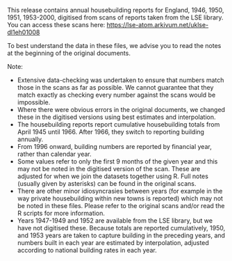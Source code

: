 This release contains annual housebuilding reports for England, 1946, 1950, 1951, 1953-2000, digitised from scans of reports taken from the LSE library. You can access these scans here: https://lse-atom.arkivum.net/uklse-dl1eh01008

To best understand the data in these files, we advise you to read the notes at the beginning of the original documents.

Note:

- Extensive data-checking was undertaken to ensure that numbers match those in the scans as far as possible. We cannot guarantee that they match exactly as checking every number against the scans would be impossible.
- Where there were obvious errors in the original documents, we changed these in the digitised versions using best estimates and interpolation.
- The housebuilding reports report cumulative housebuilding totals from April 1945 until 1966. After 1966, they switch to reporting building annually.
- From 1996 onward, building numbers are reported by financial year, rather than calendar year.
- Some values refer to only the first 9 months of the given year and this may not be noted in the digitised version of the scan. These are adjusted for when we join the datasets together using R. Full notes (usually given by asterisks) can be found in the original scans.
- There are other minor idiosyncrasies between years (for example in the way private housebuilding within new towns is reported) which may not be noted in these files. Please refer to the original scans and/or read the R scripts for more information.
- Years 1947-1949 and 1952 are available from the LSE library, but we have not digitised these. Because totals are reported cumulatively, 1950, and 1953 years are taken to capture building in the preceding years, and numbers built in each year are estimated by interpolation, adjusted according to national building rates in each year.
